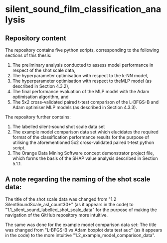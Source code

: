 # silent_sound_film_classification_analysis
## Repository content

The repository contains five python scripts, corresponding to the following sections of this thesis: 

1. The preliminary analysis conducted to assess model performance in respect of the shot scale data, 
2. The hyperparameter optimisation with respect to the k-NN model,
3. The hyperparameter optimisation with respect to theMLP model (as described in Section 4.3.2), 
4. The final performance evaluation of the MLP model with the Adam optimisation algorithm, and 
5. The 5x2 cross-validated paired t-test comparison of the L-BFGS-B and Adam optimiser MLP models (as described in Section 4.3.3).

The repository further contains:

1. The labelled silent-sound shot scale data set
2. The example model comparison data set which elucidates the required format of the classification performance results
   for the purpose of utilising the aforementioned 5x2 cross-validated paired t-test python script.
3. The Orange Data Mining Software concept demonstrator project file, 
   which forms the basis of the SHAP value analysis described in Section 5.1.1.

## A note regarding the naming of the shot scale data:

The title of the shot scale data was changed from "1.2 SilentSoundScale_asl_count30+" (as it appears in the code) to
"1.1_silent_sound_labelled_shot_scale_data" for the purpose of making the navigation of the GitHub repository more intuitive.

The same was done for the example model comparison data set: The title was changed from "L-BFGS-B vs Adam boxplot data test auc"
(as it appears in the code) to the more intuitive "1.2_example_model_comparison_data".
